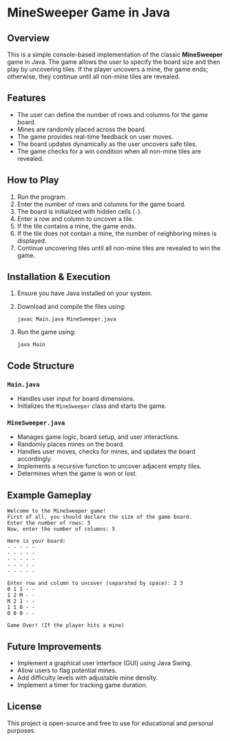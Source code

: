 MineSweeper Game in Java
========================

Overview
--------

This is a simple console-based implementation of the classic **MineSweeper** game in Java. The game allows the user to specify the board size and then play by uncovering tiles. If the player uncovers a mine, the game ends; otherwise, they continue until all non-mine tiles are revealed.

Features
--------

-   The user can define the number of rows and columns for the game board.
-   Mines are randomly placed across the board.
-   The game provides real-time feedback on user moves.
-   The board updates dynamically as the user uncovers safe tiles.
-   The game checks for a win condition when all non-mine tiles are revealed.

How to Play
-----------

1.  Run the program.
2.  Enter the number of rows and columns for the game board.
3.  The board is initialized with hidden cells (`-`).
4.  Enter a row and column to uncover a tile.
5.  If the tile contains a mine, the game ends.
6.  If the tile does not contain a mine, the number of neighboring mines is displayed.
7.  Continue uncovering tiles until all non-mine tiles are revealed to win the game.

Installation & Execution
------------------------

1.  Ensure you have Java installed on your system.
2.  Download and compile the files using:

    ```
    javac Main.java MineSweeper.java

    ```

3.  Run the game using:

    ```
    java Main

    ```

Code Structure
--------------

### `Main.java`

-   Handles user input for board dimensions.
-   Initializes the `MineSweeper` class and starts the game.

### `MineSweeper.java`

-   Manages game logic, board setup, and user interactions.
-   Randomly places mines on the board.
-   Handles user moves, checks for mines, and updates the board accordingly.
-   Implements a recursive function to uncover adjacent empty tiles.
-   Determines when the game is won or lost.

Example Gameplay
----------------

```
Welcome to the MineSweeper game!
First of all, you should declare the size of the game board.
Enter the number of rows: 5
Now, enter the number of columns: 5

Here is your board:
- - - - -
- - - - -
- - - - -
- - - - -
- - - - -

Enter row and column to uncover (separated by space): 2 3
0 1 1 - -
1 2 M - -
M 2 1 - -
1 1 0 - -
0 0 0 - -

Game Over! (If the player hits a mine)

```

Future Improvements
-------------------

-   Implement a graphical user interface (GUI) using Java Swing.
-   Allow users to flag potential mines.
-   Add difficulty levels with adjustable mine density.
-   Implement a timer for tracking game duration.

License
-------

This project is open-source and free to use for educational and personal purposes.
